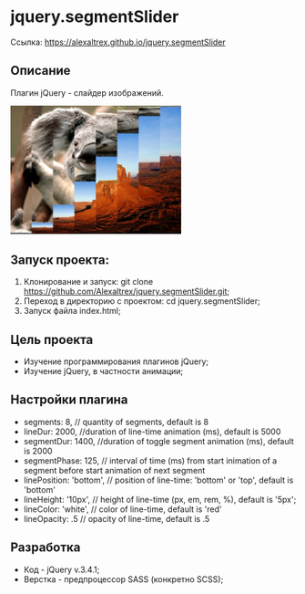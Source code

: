 # jquery.segmentSlider
Ссылка: https://alexaltrex.github.io/jquery.segmentSlider

## Описание
Плагин jQuery - слайдер изображений.

<img src="assets/gh01.jpg" width="300">

## Запуск проекта:
1. Клонирование и запуск: git clone https://github.com/Alexaltrex/jquery.segmentSlider.git;
2. Переход в директорию с проектом: cd jquery.segmentSlider;
3. Запуск файла index.html;

## Цель проекта
* Изучение программирования плагинов jQuery;
* Изучение jQuery, в частности анимации;

## Настройки плагина
* segments: 8, // quantity of segments, default is 8  
* lineDur: 2000, //duration of line-time animation (ms), default is 5000
* segmentDur: 1400, //duration of toggle segment animation (ms), default is 2000
* segmentPhase: 125, // interval of time (ms) from start inimation of a segment before start animation of next segment 
* linePosition: 'bottom', // position of line-time: 'bottom' or 'top', default is 'bottom'
* lineHeight: '10px', // height of line-time (px, em, rem, %), default is '5px';
* lineColor: 'white', // color of line-time, default is 'red'
* lineOpacity: .5 // opacity of line-time, default is .5

## Разработка
* Код - jQuery v.3.4.1;
* Верстка - предпроцессор SASS (конкретно SCSS);
